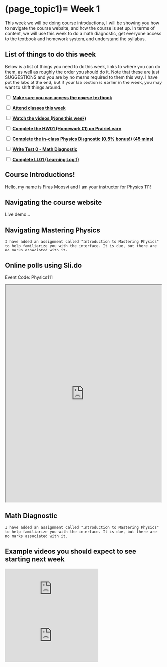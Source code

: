 (page_topic1)=
Week 1
=======================

This week we will be doing course introductions, I will be showing you how to navigate the course website, and how the course is set up. 
In terms of content, we will use this week to do a math diagnostic, get everyone access to the textbook and homework system, and understand the syllabus.

## List of things to do this week

Below is a list of things you need to do this week, links to where you can do them, as well as roughly the order you should do it.
Note that these are just SUGGESTIONS and you are by no means required to them this way. 
I have put the labs at the end, but if your lab section is earlier in the week, you may want to shift things around.

<label><input type="checkbox" id="week01_task1" class="box"> [**Make sure you can access the course textbook**](./readings.md)</input></label>

<label><input type="checkbox" id="week01_task2" class="box"> [**Attend classes this week**](./classes.md)</input></label>


<label><input type="checkbox" id="week01_task3" class="box"> [**Watch the videos (None this week)**](./videos.md) </input></label>


<label><input type="checkbox" id="week01_task4" class="box"> [**Complete the HW01 (Homework 01) on PrairieLearn**](./homework.md) </input></label>

<label><input type="checkbox" id="week01_task5" class="box"> [**Complete the in-class Physics Diagnostic (0.5% bonus!) (45 mins)**](https://ubc.ca1.qualtrics.com/jfe/form/SV_2uEYuAVjDS2UUhE) </input></label>

<label><input type="checkbox" id="week01_task6" class="box"> [**Write Test 0 - Math Diagnostic**](./test.md) </input></label>

<label><input type="checkbox" id="week01_task7" class="box"> [**Complete LL01 (Learning Log 1)**](./learninglogs.md) </input></label>


















## Course Introductions!

Hello, my name is Firas Moosvi and I am your instructor for Physics 111! 

## Navigating the course website

Live demo...

## Navigating Mastering Physics

```{tip}
I have added an assignment called "Introduction to Mastering Physics" to help familiarize you with the interface. It is due, but there are no marks associated with it.
```

## Online polls using Sli.do

Event Code: Physics111

<iframe src="https://app.sli.do/event/lk89xpvr" width="500px" height="700px"></iframe>

## Math Diagnostic

```{tip}
I have added an assignment called "Introduction to Mastering Physics" to help familiarize you with the interface. It is due, but there are no marks associated with it.
```

## Example videos you should expect to see starting next week

<div class="container youtube">
<iframe class="responsive-iframe" src="https://www.youtube-nocookie.com/embed/yBMeYW8Nm_s" frameborder="0" allow="accelerometer; autoplay="0"; encrypted-media; gyroscope; picture-in-picture" allowfullscreen></iframe>
</div>

<div class="container youtube">
<iframe class="responsive-iframe" src="https://www.youtube-nocookie.com/embed/OoO5d5P0Jn4" frameborder="0" allow="accelerometer; autoplay="0"; encrypted-media; gyroscope; picture-in-picture" allowfullscreen></iframe>
</div>